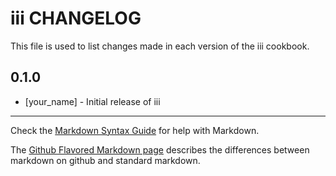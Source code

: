 iii CHANGELOG
=============

This file is used to list changes made in each version of the iii cookbook.

0.1.0
-----
- [your_name] - Initial release of iii

- - -
Check the [Markdown Syntax Guide](http://daringfireball.net/projects/markdown/syntax) for help with Markdown.

The [Github Flavored Markdown page](http://github.github.com/github-flavored-markdown/) describes the differences between markdown on github and standard markdown.
